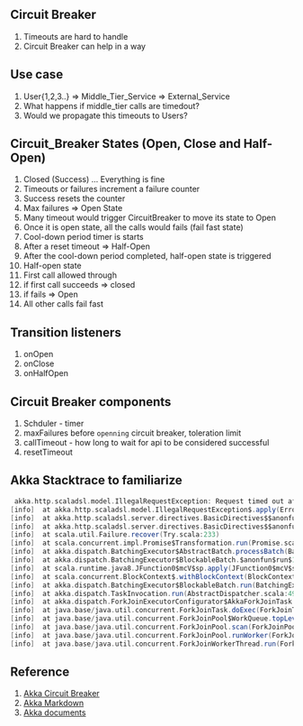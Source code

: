 ## Circuit Breaker
1. Timeouts are hard to handle
2. Circuit Breaker can help in a way

## Use case
1. User{1,2,3..} => Middle_Tier_Service => External_Service
2. What happens if middle_tier calls are timedout?
3. Would we propagate this timeouts to Users?

## Circuit_Breaker States (Open, Close and Half-Open)
1. Closed (Success) ... Everything is fine
  2. Timeouts or failures increment a failure counter
  3. Success resets the counter
  4. Max failures => Open State
5. Many timeout would trigger CircuitBreaker to move its state to Open
  6. Once it is open state, all the calls would fails (fail fast state)
  7. Cool-down period timer is starts
  8. After a reset timeout => Half-Open
  9. After the cool-down period completed, half-open state is triggered
10. Half-open state
  11. First call allowed through
  13. if first call succeeds => closed
  14. if fails => Open
  15. All other calls fail fast
  
## Transition listeners
1. onOpen
2. onClose
3. onHalfOpen

## Circuit Breaker components
1. Schduler - timer
2. maxFailures before `openning` circuit breaker, toleration limit
3. callTimeout - how long to wait for api to be considered successful
4. resetTimeout

## Akka Stacktrace to familiarize

```scala
 akka.http.scaladsl.model.IllegalRequestException: Request timed out after 10 seconds while waiting for entity data: Consider increasing the timeout for toStrict
[info]  at akka.http.scaladsl.model.IllegalRequestException$.apply(ErrorInfo.scala:99)
[info]  at akka.http.scaladsl.server.directives.BasicDirectives$$anonfun$$nestedInanonfun$toStrictEntity$3$1.applyOrElse(BasicDirectives.scala:404)
[info]  at akka.http.scaladsl.server.directives.BasicDirectives$$anonfun$$nestedInanonfun$toStrictEntity$3$1.applyOrElse(BasicDirectives.scala:400)
[info]  at scala.util.Failure.recover(Try.scala:233)
[info]  at scala.concurrent.impl.Promise$Transformation.run(Promise.scala:487)
[info]  at akka.dispatch.BatchingExecutor$AbstractBatch.processBatch(BatchingExecutor.scala:63)
[info]  at akka.dispatch.BatchingExecutor$BlockableBatch.$anonfun$run$1(BatchingExecutor.scala:100)
[info]  at scala.runtime.java8.JFunction0$mcV$sp.apply(JFunction0$mcV$sp.scala:18)
[info]  at scala.concurrent.BlockContext$.withBlockContext(BlockContext.scala:94)
[info]  at akka.dispatch.BatchingExecutor$BlockableBatch.run(BatchingExecutor.scala:100)
[info]  at akka.dispatch.TaskInvocation.run(AbstractDispatcher.scala:49)
[info]  at akka.dispatch.ForkJoinExecutorConfigurator$AkkaForkJoinTask.exec(ForkJoinExecutorConfigurator.scala:48)
[info]  at java.base/java.util.concurrent.ForkJoinTask.doExec(ForkJoinTask.java:290)
[info]  at java.base/java.util.concurrent.ForkJoinPool$WorkQueue.topLevelExec(ForkJoinPool.java:1020)
[info]  at java.base/java.util.concurrent.ForkJoinPool.scan(ForkJoinPool.java:1656)
[info]  at java.base/java.util.concurrent.ForkJoinPool.runWorker(ForkJoinPool.java:1594)
[info]  at java.base/java.util.concurrent.ForkJoinWorkerThread.run(ForkJoinWorkerThread.java:183)
```

## Reference
1. [Akka Circuit Breaker](https://www.youtube.com/watch?v=FLw95uX3mkU)
2. [Akka Markdown](https://github.com/akka/akka/blob/main/akka-docs/src/main/paradox/common/circuitbreaker.md)
3. [Akka documents](https://doc.akka.io/docs/akka/current/common/circuitbreaker.html)
